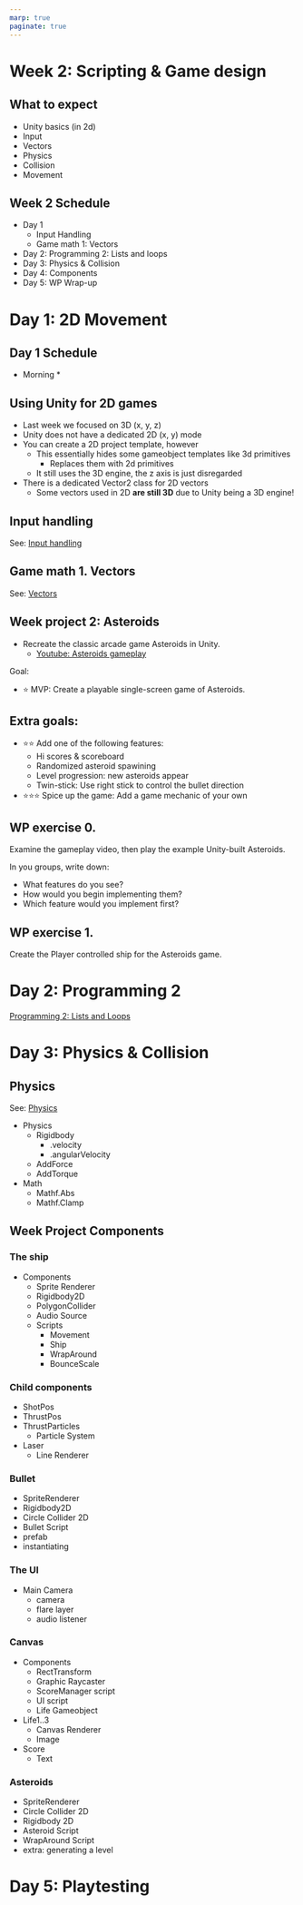 ```yaml
---
marp: true
paginate: true
---
```

<!-- headingDivider: 3 -->
<!-- class: invert -->
# Week 2: Scripting & Game design

## What to expect

* Unity basics (in 2d)
* Input
* Vectors
* Physics
* Collision
* Movement

## Week 2 Schedule

* Day 1
  * Input Handling
  * Game math 1: Vectors
* Day 2: Programming 2: Lists and loops
* Day 3: Physics & Collision
* Day 4: Components
* Day 5: WP Wrap-up

# Day 1: 2D Movement

## Day 1 Schedule

* Morning
  * 

## Using Unity for 2D games

* Last week we focused on 3D (x, y, z)
* Unity does not have a dedicated 2D (x, y) mode
* You can create a 2D project template, however
  * This essentially hides some gameobject templates like 3d primitives
    * Replaces them with 2d primitives
  * It still uses the 3D engine, the z axis is just disregarded
* There is a dedicated Vector2 class for 2D vectors
  * Some vectors used in 2D **are still 3D** due to Unity being a 3D engine!


## Input handling

See: [Input handling](unity-cookbook/input-handling.md)

## Game math 1. Vectors

See: [Vectors](math/1-vectors.md)


## Week project 2: Asteroids
<!-- _backgroundColor: purple -->
*  Recreate the classic arcade game Asteroids in Unity.
     * [Youtube: Asteroids gameplay](https://www.youtube.com/watch?v=WYSupJ5r2zo)

Goal:
* ⭐ MVP: Create a playable single-screen game of Asteroids.
## Extra goals:
<!-- _backgroundColor: purple -->
* ⭐⭐ Add one of the following features:
  * Hi scores & scoreboard
  * Randomized asteroid spawining
  * Level progression: new asteroids appear
  * Twin-stick: Use right stick to control the bullet direction 
* ⭐⭐⭐ Spice up the game: Add a game mechanic of your own


## WP exercise 0.
<!-- _backgroundColor: purple -->
Examine the gameplay video, then play the example Unity-built Asteroids.

In you groups, write down:
* What features do you see? 
* How would you begin implementing them?
* Which feature would you implement first?

## WP exercise 1.
<!-- _backgroundColor: purple -->

Create the Player controlled ship for the Asteroids game.



# Day 2: Programming 2
[Programming 2: Lists and Loops](programming/2-lists-loops.md)

# Day 3: Physics & Collision

## Physics

See: [Physics](unity-cookbook/physics.md)

* Physics
  * Rigidbody
    * .velocity
    * .angularVelocity
  * AddForce
  * AddTorque
* Math
  * Mathf.Abs
  * Mathf.Clamp

## Week Project Components

### The ship
* Components
  * Sprite Renderer
  * Rigidbody2D
  * PolygonCollider
  * Audio Source
  * Scripts
    * Movement
    * Ship
    * WrapAround
    * BounceScale
### Child components
* ShotPos
* ThrustPos
* ThrustParticles
  * Particle System
* Laser
  * Line Renderer
### Bullet

* SpriteRenderer
* Rigidbody2D
* Circle Collider 2D
* Bullet Script
* prefab
* instantiating
### The UI
* Main Camera
  * camera
  * flare layer
  * audio listener
### Canvas
  * Components
    * RectTransform
    * Graphic Raycaster
    * ScoreManager script
    * UI script
    * Life Gameobject
  * Life1..3
    * Canvas Renderer
    * Image
  * Score
    * Text
### Asteroids

* SpriteRenderer
* Circle Collider 2D
* Rigidbody 2D
* Asteroid Script
* WrapAround Script
* extra: generating a level


# Day 5: Playtesting

